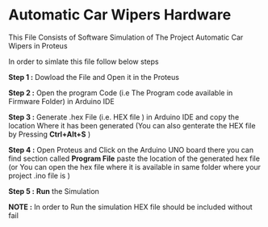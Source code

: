 # Automatic Car Wipers Hardware
This File Consists of Software Simulation of The Project Automatic Car Wipers in Proteus

In order to simlate this file follow below steps

__Step 1 :__ Dowload the File and Open it in the Proteus

__Step 2 :__ Open the program Code (i.e The Program code available in Firmware Folder) in Arduino IDE

__Step 3 :__ Generate .hex File (i.e. HEX file ) in Arduino IDE and copy the location Where it has been generated (You can also genterate the HEX file by Pressing __Ctrl+Alt+S__ )

__Step 4 :__ Open Proteus and Click on the Arduino UNO board there you can find section called __Program File__ paste the location of the generated hex file (or You can open the hex file where it is available in same folder where your project .ino  file is )

__Step 5 :__ __Run__ the Simulation

__NOTE :__ In order to Run the simulation HEX file should be included without fail

